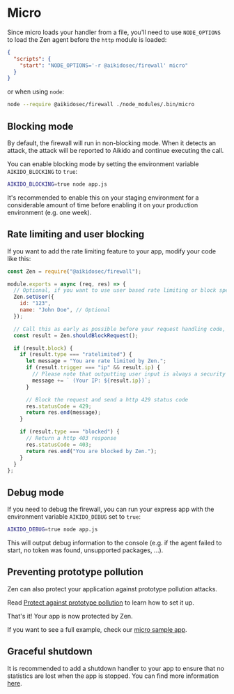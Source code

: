# Micro

Since micro loads your handler from a file, you'll need to use `NODE_OPTIONS` to load the Zen agent before the `http` module is loaded:

```json
{
  "scripts": {
    "start": "NODE_OPTIONS='-r @aikidosec/firewall' micro"
  }
}
```

or when using `node`:

```sh
node --require @aikidosec/firewall ./node_modules/.bin/micro
```

## Blocking mode

By default, the firewall will run in non-blocking mode. When it detects an attack, the attack will be reported to Aikido and continue executing the call.

You can enable blocking mode by setting the environment variable `AIKIDO_BLOCKING` to `true`:

```sh
AIKIDO_BLOCKING=true node app.js
```

It's recommended to enable this on your staging environment for a considerable amount of time before enabling it on your production environment (e.g. one week).

## Rate limiting and user blocking

If you want to add the rate limiting feature to your app, modify your code like this:

```js
const Zen = require("@aikidosec/firewall");

module.exports = async (req, res) => {
  // Optional, if you want to use user based rate limiting or block specific users
  Zen.setUser({
    id: "123",
    name: "John Doe", // Optional
  });

  // Call this as early as possible before your request handling code, e.g. in a middleware, after you know your user
  const result = Zen.shouldBlockRequest();

  if (result.block) {
    if (result.type === "ratelimited") {
      let message = "You are rate limited by Zen.";
      if (result.trigger === "ip" && result.ip) {
        // Please note that outputting user input is always a security risk. Make sure to escape it properly.
        message += ` (Your IP: ${result.ip})`;
      }

      // Block the request and send a http 429 status code
      res.statusCode = 429;
      return res.end(message);
    }

    if (result.type === "blocked") {
      // Return a http 403 response
      res.statusCode = 403;
      return res.end("You are blocked by Zen.");
    }
  }
};
```

## Debug mode

If you need to debug the firewall, you can run your express app with the environment variable `AIKIDO_DEBUG` set to `true`:

```sh
AIKIDO_DEBUG=true node app.js
```

This will output debug information to the console (e.g. if the agent failed to start, no token was found, unsupported packages, ...).

## Preventing prototype pollution

Zen can also protect your application against prototype pollution attacks.

Read [Protect against prototype pollution](./prototype-pollution.md) to learn how to set it up.

That's it! Your app is now protected by Zen.

If you want to see a full example, check our [micro sample app](../sample-apps/micro).

## Graceful shutdown

It is recommended to add a shutdown handler to your app to ensure that no statistics are lost when the app is stopped. You can find more information [here](./graceful-shutdown.md).
